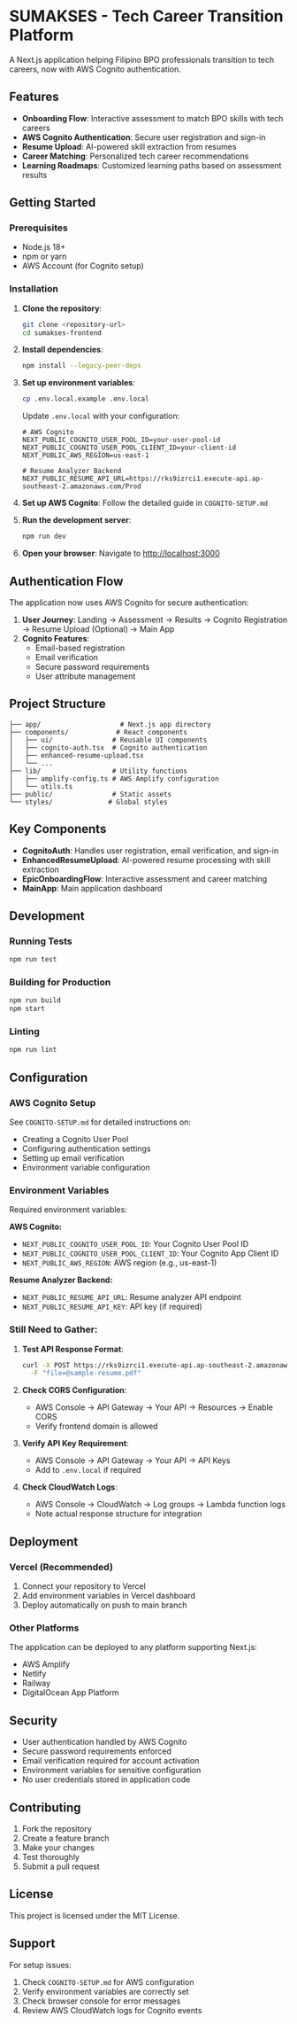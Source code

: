 # SUMAKSES - Tech Career Transition Platform

A Next.js application helping Filipino BPO professionals transition to tech careers, now with AWS Cognito authentication.

## Features

- **Onboarding Flow**: Interactive assessment to match BPO skills with tech careers
- **AWS Cognito Authentication**: Secure user registration and sign-in
- **Resume Upload**: AI-powered skill extraction from resumes
- **Career Matching**: Personalized tech career recommendations
- **Learning Roadmaps**: Customized learning paths based on assessment results

## Getting Started

### Prerequisites

- Node.js 18+ 
- npm or yarn
- AWS Account (for Cognito setup)

### Installation

1. **Clone the repository**:
   ```bash
   git clone <repository-url>
   cd sumakses-frontend
   ```

2. **Install dependencies**:
   ```bash
   npm install --legacy-peer-deps
   ```

3. **Set up environment variables**:
   ```bash
   cp .env.local.example .env.local
   ```
   
   Update `.env.local` with your configuration:
   ```env
   # AWS Cognito
   NEXT_PUBLIC_COGNITO_USER_POOL_ID=your-user-pool-id
   NEXT_PUBLIC_COGNITO_USER_POOL_CLIENT_ID=your-client-id
   NEXT_PUBLIC_AWS_REGION=us-east-1
   
   # Resume Analyzer Backend
   NEXT_PUBLIC_RESUME_API_URL=https://rks9izrci1.execute-api.ap-southeast-2.amazonaws.com/Prod
   ```

4. **Set up AWS Cognito**:
   Follow the detailed guide in `COGNITO-SETUP.md`

5. **Run the development server**:
   ```bash
   npm run dev
   ```

6. **Open your browser**:
   Navigate to [http://localhost:3000](http://localhost:3000)

## Authentication Flow

The application now uses AWS Cognito for secure authentication:

1. **User Journey**: Landing → Assessment → Results → Cognito Registration → Resume Upload (Optional) → Main App
2. **Cognito Features**: 
   - Email-based registration
   - Email verification
   - Secure password requirements
   - User attribute management

## Project Structure

```
├── app/                    # Next.js app directory
├── components/            # React components
│   ├── ui/               # Reusable UI components
│   ├── cognito-auth.tsx  # Cognito authentication
│   ├── enhanced-resume-upload.tsx
│   └── ...
├── lib/                  # Utility functions
│   ├── amplify-config.ts # AWS Amplify configuration
│   └── utils.ts
├── public/               # Static assets
└── styles/              # Global styles
```

## Key Components

- **CognitoAuth**: Handles user registration, email verification, and sign-in
- **EnhancedResumeUpload**: AI-powered resume processing with skill extraction
- **EpicOnboardingFlow**: Interactive assessment and career matching
- **MainApp**: Main application dashboard

## Development

### Running Tests

```bash
npm run test
```

### Building for Production

```bash
npm run build
npm start
```

### Linting

```bash
npm run lint
```

## Configuration

### AWS Cognito Setup

See `COGNITO-SETUP.md` for detailed instructions on:
- Creating a Cognito User Pool
- Configuring authentication settings
- Setting up email verification
- Environment variable configuration

### Environment Variables

Required environment variables:

**AWS Cognito:**
- `NEXT_PUBLIC_COGNITO_USER_POOL_ID`: Your Cognito User Pool ID
- `NEXT_PUBLIC_COGNITO_USER_POOL_CLIENT_ID`: Your Cognito App Client ID  
- `NEXT_PUBLIC_AWS_REGION`: AWS region (e.g., us-east-1)

**Resume Analyzer Backend:**
- `NEXT_PUBLIC_RESUME_API_URL`: Resume analyzer API endpoint
- `NEXT_PUBLIC_RESUME_API_KEY`: API key (if required)

### Still Need to Gather:

1. **Test API Response Format**:
   ```bash
   curl -X POST https://rks9izrci1.execute-api.ap-southeast-2.amazonaws.com/Prod/upload-resume \
     -F "file=@sample-resume.pdf"
   ```

2. **Check CORS Configuration**:
   - AWS Console → API Gateway → Your API → Resources → Enable CORS
   - Verify frontend domain is allowed

3. **Verify API Key Requirement**:
   - AWS Console → API Gateway → Your API → API Keys
   - Add to `.env.local` if required

4. **Check CloudWatch Logs**:
   - AWS Console → CloudWatch → Log groups → Lambda function logs
   - Note actual response structure for integration

## Deployment

### Vercel (Recommended)

1. Connect your repository to Vercel
2. Add environment variables in Vercel dashboard
3. Deploy automatically on push to main branch

### Other Platforms

The application can be deployed to any platform supporting Next.js:
- AWS Amplify
- Netlify
- Railway
- DigitalOcean App Platform

## Security

- User authentication handled by AWS Cognito
- Secure password requirements enforced
- Email verification required for account activation
- Environment variables for sensitive configuration
- No user credentials stored in application code

## Contributing

1. Fork the repository
2. Create a feature branch
3. Make your changes
4. Test thoroughly
5. Submit a pull request

## License

This project is licensed under the MIT License.

## Support

For setup issues:
1. Check `COGNITO-SETUP.md` for AWS configuration
2. Verify environment variables are correctly set
3. Check browser console for error messages
4. Review AWS CloudWatch logs for Cognito events